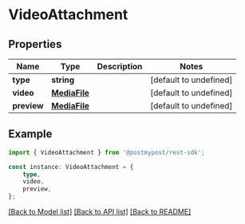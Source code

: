 # VideoAttachment


## Properties

Name | Type | Description | Notes
------------ | ------------- | ------------- | -------------
**type** | **string** |  | [default to undefined]
**video** | [**MediaFile**](MediaFile.md) |  | [default to undefined]
**preview** | [**MediaFile**](MediaFile.md) |  | [default to undefined]

## Example

```typescript
import { VideoAttachment } from '@postmypost/rest-sdk';

const instance: VideoAttachment = {
    type,
    video,
    preview,
};
```

[[Back to Model list]](../README.md#documentation-for-models) [[Back to API list]](../README.md#documentation-for-api-endpoints) [[Back to README]](../README.md)
